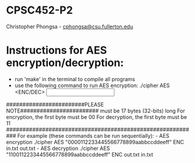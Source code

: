# CPSC452-P2
Christopher Phongsa - cphongsa@csu.fullerton.edu



# Instructions for AES encryption/decryption:
- run 'make' in the terminal to compile all programs
- use the following command to run AES encryption: 
    ./cipher AES <KEY> <ENC/DEC> <INPUT FILE> <OUTPUT FILE>

########################PLEASE NOTE########################
    <KEY> must be 17 bytes (32-bits) long
    For encryption, the first byte must be 00
    For decryption, the first byte must be 11
###########################################################
For example (these commands can be run sequentially):
    - AES encryption
        ./cipher AES "0000112233445566778899aabbccddeeff" ENC in.txt out.txt
    - AES decryption
        ./cipher AES "1100112233445566778899aabbccddeeff" ENC out.txt in.txt

